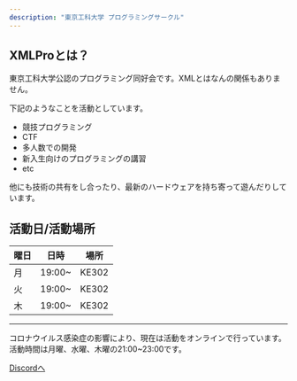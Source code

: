 ```yaml
---
description: "東京工科大学 プログラミングサークル"
---
```


## XMLProとは？

東京工科大学公認のプログラミング同好会です。XMLとはなんの関係もありません。

下記のようなことを活動としています。

- 競技プログラミング
- CTF
- 多人数での開発
- 新入生向けのプログラミングの講習
- etc

他にも技術の共有をし合ったり、最新のハードウェアを持ち寄って遊んだりしています。

## 活動日/活動場所

<table class="w-100">
  <thead>
    <tr>
      <th scope="col">曜日</th>
      <th scope="col">日時</th>
      <th scope="col">場所</th>
    </tr>
  </thead>
  <tbody>
    <tr>
      <td scope="row">月</td>
      <td>19:00~</td>
      <td>KE302</td>
    </tr>
    <tr>
      <td scope="row">火</td>
      <td>19:00~</td>
      <td>KE302</td>
    </tr>
    <tr>
      <td scope="row">木</td>
      <td>19:00~</td>
      <td>KE302</td>
    </tr>
  </tbody>
</table>

---

<span class="f4 lh-copy">コロナウイルス感染症の影響により、現在は活動をオンラインで行っています。活動時間は月曜、水曜、木曜の21:00~23:00です。</span>

[Discordへ](https://discord.gg/RGd7tTX)